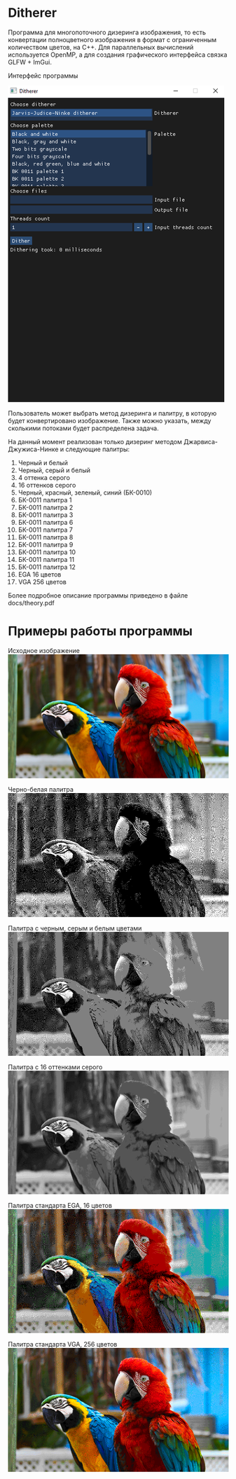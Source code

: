 # Ditherer
Программа для многопоточного дизеринга изображения, то есть конвертации полноцветного изображения в формат с ограниченным количеством цветов, на C++. Для параллельных вычислений используется OpenMP, а для создания графического интерфейса связка GLFW + ImGui.

Интерфейс программы

![Alt text](docs/Interface.png?raw=true "Интерфейс программы")

Пользователь может выбрать метод дизеринга и палитру, в которую будет конвертировано изображение. Также можно указать, между сколькими потоками будет распределена задача.

На данный момент реализован только дизеринг методом Джарвиса-Джужиса-Нинке и следующие палитры:
1) Черный и белый
2) Черный, серый и белый
3) 4 оттенка серого
4) 16 оттенков серого
5) Черный, красный, зеленый, синий (БК-0010)
6) БК-0011 палитра 1
7) БК-0011 палитра 2
8) БК-0011 палитра 3
9) БК-0011 палитра 6
10) БК-0011 палитра 7
11) БК-0011 палитра 8
12) БК-0011 палитра 9
13) БК-0011 палитра 10
14) БК-0011 палитра 11
15) БК-0011 палитра 12
16) EGA 16 цветов
17) VGA 256 цветов

Более подробное описание программы приведено в файле docs/theory.pdf

# Примеры работы программы
Исходное изображение
![Alt text](docs/example.png?raw=true "Интерфейс программы")

Черно-белая палитра
![Alt text](docs/black_white.png?raw=true "Интерфейс программы")

Палитра с черным, серым и белым цветами
![Alt text](docs/black_gray_white.png?raw=true "Интерфейс программы")

Палитра с 16 оттенками серого
![Alt text](docs/four_bit_grayscale.png?raw=true "Интерфейс программы")

Палитра стандарта EGA, 16 цветов
![Alt text](docs/ega.png?raw=true "Интерфейс программы")

Палитра стандарта VGA, 256 цветов
![Alt text](docs/vga.png?raw=true "Интерфейс программы")
